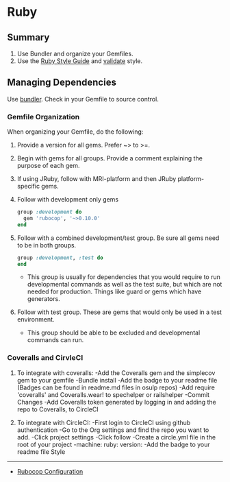 Ruby
=======

Summary
--------
 1. Use Bundler and organize your Gemfiles.
 1. Use the [Ruby Style Guide](https://github.com/bbatsov/ruby-style-guide) and [validate](https://github.com/bbatsov/rubocop) style.


Managing Dependencies
----------------------

Use [bundler](http://gembundler.com/). Check in your Gemfile to source control.

### Gemfile Organization

When organizing your Gemfile, do the following:
 1. Provide a version for all gems. Prefer ~> to >=.
 2. Begin with gems for all groups. Provide a comment explaining the purpose of each gem.
 3. If using JRuby, follow with MRI-platform and then JRuby platform-specific gems.
 4. Follow with development only gems

    ```ruby
    group :development do
      gem 'rubocop', '~>0.10.0'
    end
    ```

 5. Follow with a combined development/test group. Be sure all gems need to be in both groups.

    ```ruby
    group :development, :test do
    end
    ```
    * This group is usually for dependencies that you would require to run developmental commands
      as well as the test suite, but which are not needed for production. Things like guard or gems
      which have generators.

 6. Follow with test group. These are gems that would only be used in a test environment.
    * This group should be able to be excluded and developmental commands can run.

### Coveralls and CirvleCI

   1. To integrate with coveralls:
      -Add the Coveralls gem and the simplecov gem to your gemfile
      -Bundle install
      -Add the badge to your readme file (Badges can be found in readme.md files in osulp repos)
      -Add require 'coveralls' and Coveralls.wear! to spechelper or railshelper
      -Commit Changes
      -Add Coveralls token generated by logging in and adding the repo to Coveralls, to CircleCI

   2. To integrate with CircleCI:
      -First login to CircleCI using github authentication
      -Go to the Org settings and find the repo you want to add.
      -Click project settings
      -Click follow
      -Create a circle.yml file in the root of your project
      -machine:
         ruby:
           version: <rails verson>
      -Add the badge to your readme file
Style
-----

 * [Rubocop Configuration](.rubocop.yml)
